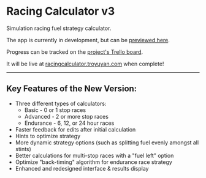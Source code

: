 # Racing Calculator v3

Simulation racing fuel strategy calculator.

The app is currently in development, but can be [previewed here](http://racingcalculator.troyuyan.com/v3).

Progress can be tracked on the [project's Trello board](https://trello.com/b/qz2PcZ8E).

It will be live at [racingcalculator.troyuyan.com](http://racingcalculator.troyuyan.com) when complete!

***

## Key Features of the New Version:

- Three different types of calculators:
  * Basic - 0 or 1 stop races
  * Advanced - 2 or more stop races
  * Endurance - 6, 12, or 24 hour races
- Faster feedback for edits after initial calculation
- Hints to optimize strategy
- More dynamic strategy options (such as splitting fuel evenly amongst all stints)
- Better calculations for multi-stop races with a "fuel left" option
- Optimize "back-timing" algorithm for endurance race strategy
- Enhanced and redesigned interface & results display